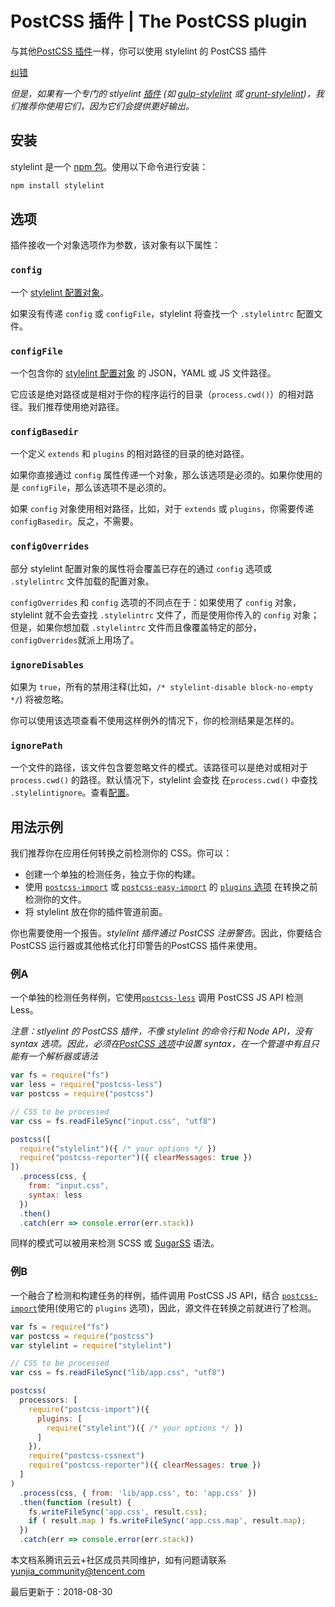# PostCSS 插件 | The PostCSS plugin

与其他[PostCSS 插件](https://github.com/postcss/postcss#plugins)一样，你可以使用 stylelint 的 PostCSS 插件

[纠错](javascript:;)

*但是，如果有一个专门的 stlyelint* [*插件*](http://stylelint.cn/user-guide/complementary-tools/) *(如* [*gulp-stylelint*](https://github.com/olegskl/gulp-stylelint) *或* [*grunt-stylelint*](https://github.com/wikimedia/grunt-stylelint)*)，我们推荐你使用它们，因为它们会提供更好输出。*

## 安装

stylelint 是一个 [npm 包](https://www.npmjs.com/package/stylelint)。使用以下命令进行安装：

```javascript
npm install stylelint
```

## 选项

插件接收一个对象选项作为参数，该对象有以下属性：

### `config`

一个 [stylelint 配置对象](http://stylelint.cn/user-guide/configuration/)。

如果没有传递 `config` 或 `configFile`，stylelint 将查找一个 `.stylelintrc` 配置文件。

### `configFile`

一个包含你的 [stylelint 配置对象](http://stylelint.cn/user-guide/configuration/) 的 JSON，YAML 或 JS 文件路径。

它应该是绝对路径或是相对于你的程序运行的目录（`process.cwd()`）的相对路径。我们推荐使用绝对路径。

### `configBasedir`

一个定义 `extends` 和 `plugins` 的相对路径的目录的绝对路径。

如果你直接通过 `config` 属性传递一个对象，那么该选项是必须的。如果你使用的是 `configFile`，那么该选项不是必须的。

如果 `config` 对象使用相对路径，比如，对于 `extends` 或 `plugins`，你需要传递 `configBasedir`。反之，不需要。

### `configOverrides`

部分 stylelint 配置对象的属性将会覆盖已存在的通过 `config` 选项或 `.stylelintrc` 文件加载的配置对象。

`configOverrides` 和 `config` 选项的不同点在于：如果使用了 `config` 对象，stylelint 就不会去查找 `.stylelintrc` 文件了，而是使用你传入的 `config` 对象；但是，如果你想加载 `.stylelintrc` 文件而且像覆盖特定的部分，`configOverrides`就派上用场了。

### `ignoreDisables`

如果为 `true`，所有的禁用注释(比如，`/* stylelint-disable block-no-empty */`) 将被忽略。

你可以使用该选项查看不使用这样例外的情况下，你的检测结果是怎样的。

### `ignorePath`

一个文件的路径，该文件包含要忽略文件的模式。该路径可以是绝对或相对于 `process.cwd()` 的路径。默认情况下，stylelint 会查找 在`process.cwd()` 中查找 `.stylelintignore`。查看[配置](http://stylelint.cn/user-guide/configuration/#stylelintignore)。

## 用法示例

我们推荐你在应用任何转换之前检测你的 CSS。你可以：

- 创建一个单独的检测任务，独立于你的构建。
- 使用 [`postcss-import`](https://github.com/postcss/postcss-import) 或 [`postcss-easy-import`](https://github.com/TrySound/postcss-easy-import) 的 [`plugins` 选项](https://github.com/postcss/postcss-import#plugins) 在转换之前检测你的文件。
- 将 stylelint 放在你的插件管道前面。

你也需要使用一个报告。*stylelint 插件通过 PostCSS 注册警告*。因此，你要结合 PostCSS 运行器或其他格式化打印警告的PostCSS 插件来使用。

### 例A

一个单独的检测任务样例，它使用[`postcss-less`](https://github.com/webschik/postcss-less) 调用 PostCSS JS API 检测 Less。

*注意：stlyelint 的 PostCSS 插件，不像 stylelint 的命令行和 Node API，没有* *syntax* *选项。因此，必须在*[*PostCSS 选项*](https://github.com/postcss/postcss#options)*中设置* *syntax，在一个管道中有且只能有一个解析器或语法*

```javascript
var fs = require("fs")
var less = require("postcss-less")
var postcss = require("postcss")

// CSS to be processed
var css = fs.readFileSync("input.css", "utf8")

postcss([
  require("stylelint")({ /* your options */ })
  require("postcss-reporter")({ clearMessages: true })
])
  .process(css, {
    from: "input.css",
    syntax: less
  })
  .then()
  .catch(err => console.error(err.stack))
```

同样的模式可以被用来检测 SCSS 或 [SugarSS](https://github.com/postcss/sugarss) 语法。

### 例B

一个融合了检测和构建任务的样例，插件调用 PostCSS JS API，结合 [`postcss-import`](https://github.com/postcss/postcss-import)使用(使用它的 `plugins` 选项)，因此，源文件在转换之前就进行了检测。

```javascript
var fs = require("fs")
var postcss = require("postcss")
var stylelint = require("stylelint")

// CSS to be processed
var css = fs.readFileSync("lib/app.css", "utf8")

postcss(
  processors: [
    require("postcss-import")({
      plugins: [
        require("stylelint")({ /* your options */ })
      ]
    }),
    require("postcss-cssnext")
    require("postcss-reporter")({ clearMessages: true })
  ]
)
  .process(css, { from: 'lib/app.css', to: 'app.css' })
  .then(function (result) {
    fs.writeFileSync('app.css', result.css);
    if ( result.map ) fs.writeFileSync('app.css.map', result.map);
  })
  .catch(err => console.error(err.stack))
```

本文档系腾讯云云+社区成员共同维护，如有问题请联系 yunjia_community@tencent.com

最后更新于：2018-08-30